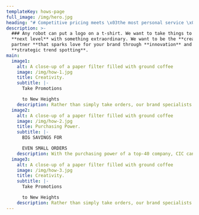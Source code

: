 ```yaml
---
templateKey: hows-page
full_image: /img/hero.jpg
heading: "# Competitive pricing meets \x03the most personal service \x03in the industry."
description: >-
  ### Any robot can put a logo on a t-shirt. We want to take things to the
  **next level** with something extraordinary. We want to be the **creative
  partner **that sparks love for your brand through **innovation** and
  **strategic trend spotting**.
main:
  image1:
    alt: A close-up of a paper filter filled with ground coffee
    image: /img/how-1.jpg
    title: Creativity.
    subtitle: |-
      Take Promotions

      to New Heights
    description: Rather than simply take orders, our brand specialists focus on strategic trend spotting and work as your creative partner to build innovative promotional campaigns that elevate your brand.
  image2:
    alt: A close-up of a paper filter filled with ground coffee
    image: /img/how-2.jpg
    title: Purchasing Power.
    subtitle: |-
      BIG SAVINGS FOR

      EVEN SMALL ORDERS
    description: With the purchasing power of a top-40 company, CIC can negotiate pricing on behalf of our entire client base – rather than each individual customer. Bottom line, our unparalleled purchasing clout translates to the lowest product costs available anywhere. In addition, we
  image3:
    alt: A close-up of a paper filter filled with ground coffee
    image: /img/how-3.jpg
    title: Creativity.
    subtitle: |-
      Take Promotions

      to New Heights
    description: Rather than simply take orders, our brand specialists focus on strategic trend spotting and work as your creative partner to build innovative promotional campaigns that elevate your brand.
---
```

